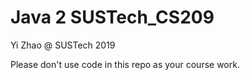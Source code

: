 # Java 2 SUSTech_CS209

Yi Zhao @ SUSTech 2019

Please don't use code in this repo as your course work.
